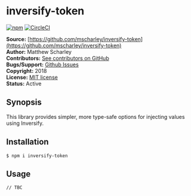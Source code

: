# inversify-token

[![npm](https://img.shields.io/npm/v/inversify-token.svg)](https://www.npmjs.com/package/inversify-token)
[![CircleCI](https://img.shields.io/circleci/project/github/mscharley/inversify-token.svg)](https://circleci.com/gh/mscharley/inversify-token)

**Source:** [https://github.com/mscharley/inversify-token](https://github.com/mscharley/inversify-token)  
**Author:** Matthew Scharley  
**Contributors:** [See contributors on GitHub][gh-contrib]  
**Bugs/Support:** [Github Issues][gh-issues]  
**Copyright:** 2018  
**License:** [MIT license][license]  
**Status:** Active

## Synopsis

This library provides simpler, more type-safe options for injecting values using Inversify.

## Installation

    $ npm i inversify-token

## Usage

    // TBC

  [gh-contrib]: https://github.com/mscharley/inversify-token/graphs/contributors
  [gh-issues]: https://github.com/mscharley/inversify-token/issues
  [license]: https://github.com/mscharley/inversify-token/blob/master/LICENSE
